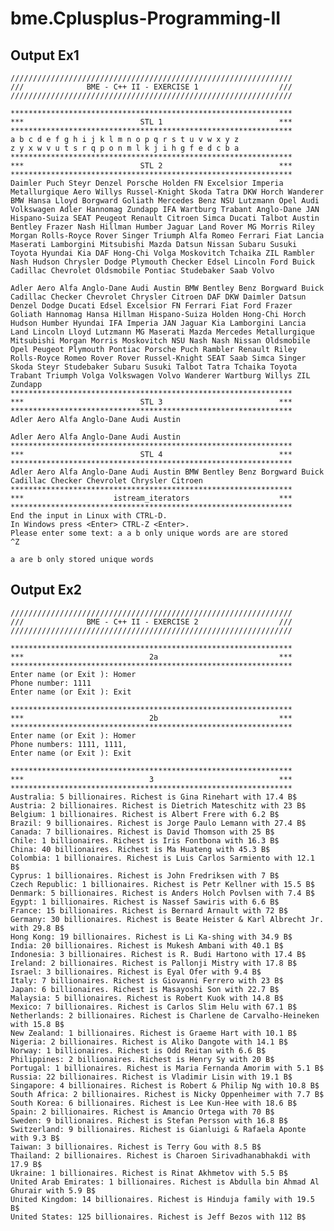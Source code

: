 # bme.Cplusplus-Programming-II

## Output Ex1 ##

    ///////////////////////////////////////////////////////////////
    ///              BME - C++ II - EXERCISE 1                  ///
    ///////////////////////////////////////////////////////////////

    ***************************************************************
    ***                          STL 1                          ***
    ***************************************************************
    a b c d e f g h i j k l m n o p q r s t u v w x y z
    z y x w v u t s r q p o n m l k j i h g f e d c b a
    ***************************************************************
    ***                          STL 2                          ***
    ***************************************************************
    Daimler Puch Steyr Denzel Porsche Holden FN Excelsior Imperia Metallurgique Aero Willys Russel-Knight Skoda Tatra DKW Horch Wanderer BMW Hansa Lloyd Borgward Goliath Mercedes Benz NSU Lutzmann Opel Audi Volkswagen Adler Hannomag Zundapp IFA Wartburg Trabant Anglo-Dane JAN Hispano-Suiza SEAT Peugeot Renault Citroen Simca Ducati Talbot Austin Bentley Frazer Nash Hillman Humber Jaguar Land Rover MG Morris Riley Morgan Rolls-Royce Rover Singer Triumph Alfa Romeo Ferrari Fiat Lancia Maserati Lamborgini Mitsubishi Mazda Datsun Nissan Subaru Susuki Toyota Hyundai Kia DAF Hong-Chi Volga Moskovitch Tchaika ZIL Rambler Nash Hudson Chrysler Dodge Plymouth Checker Edsel Lincoln Ford Buick Cadillac Chevrolet Oldsmobile Pontiac Studebaker Saab Volvo

    Adler Aero Alfa Anglo-Dane Audi Austin BMW Bentley Benz Borgward Buick Cadillac Checker Chevrolet Chrysler Citroen DAF DKW Daimler Datsun Denzel Dodge Ducati Edsel Excelsior FN Ferrari Fiat Ford Frazer Goliath Hannomag Hansa Hillman Hispano-Suiza Holden Hong-Chi Horch Hudson Humber Hyundai IFA Imperia JAN Jaguar Kia Lamborgini Lancia Land Lincoln Lloyd Lutzmann MG Maserati Mazda Mercedes Metallurgique Mitsubishi Morgan Morris Moskovitch NSU Nash Nash Nissan Oldsmobile Opel Peugeot Plymouth Pontiac Porsche Puch Rambler Renault Riley Rolls-Royce Romeo Rover Rover Russel-Knight SEAT Saab Simca Singer Skoda Steyr Studebaker Subaru Susuki Talbot Tatra Tchaika Toyota Trabant Triumph Volga Volkswagen Volvo Wanderer Wartburg Willys ZIL Zundapp
    ***************************************************************
    ***                          STL 3                          ***
    ***************************************************************
    Adler Aero Alfa Anglo-Dane Audi Austin

    Adler Aero Alfa Anglo-Dane Audi Austin
    ***************************************************************
    ***                          STL 4                          ***
    ***************************************************************
    Adler Aero Alfa Anglo-Dane Audi Austin BMW Bentley Benz Borgward Buick Cadillac Checker Chevrolet Chrysler Citroen
    ***************************************************************
    ***                    istream_iterators                    ***
    ***************************************************************
    End the input in Linux with CTRL-D.
    In Windows press <Enter> CTRL-Z <Enter>.
    Please enter some text: a a b only unique words are are stored
    ^Z

    a are b only stored unique words


## Output Ex2 ##

    ///////////////////////////////////////////////////////////////
    ///              BME - C++ II - EXERCISE 2                  ///
    ///////////////////////////////////////////////////////////////

    ***************************************************************
    ***                            2a                           ***
    ***************************************************************
    Enter name (or Exit ): Homer
    Phone number: 1111
    Enter name (or Exit ): Exit

    ***************************************************************
    ***                            2b                           ***
    ***************************************************************
    Enter name (or Exit ): Homer
    Phone numbers: 1111, 1111,
    Enter name (or Exit ): Exit

    ***************************************************************
    ***                            3                            ***
    ***************************************************************
    Australia: 5 billionaires. Richest is Gina Rinehart with 17.4 B$
    Austria: 2 billionaires. Richest is Dietrich Mateschitz with 23 B$
    Belgium: 1 billionaires. Richest is Albert Frere with 6.2 B$
    Brazil: 9 billionaires. Richest is Jorge Paulo Lemann with 27.4 B$
    Canada: 7 billionaires. Richest is David Thomson with 25 B$
    Chile: 1 billionaires. Richest is Iris Fontbona with 16.3 B$
    China: 40 billionaires. Richest is Ma Huateng with 45.3 B$
    Colombia: 1 billionaires. Richest is Luis Carlos Sarmiento with 12.1 B$
    Cyprus: 1 billionaires. Richest is John Fredriksen with 7 B$
    Czech Republic: 1 billionaires. Richest is Petr Kellner with 15.5 B$
    Denmark: 5 billionaires. Richest is Anders Holch Povlsen with 7.4 B$
    Egypt: 1 billionaires. Richest is Nassef Sawiris with 6.6 B$
    France: 15 billionaires. Richest is Bernard Arnault with 72 B$
    Germany: 30 billionaires. Richest is Beate Heister & Karl Albrecht Jr. with 29.8 B$
    Hong Kong: 19 billionaires. Richest is Li Ka-shing with 34.9 B$
    India: 20 billionaires. Richest is Mukesh Ambani with 40.1 B$
    Indonesia: 3 billionaires. Richest is R. Budi Hartono with 17.4 B$
    Ireland: 2 billionaires. Richest is Pallonji Mistry with 17.8 B$
    Israel: 3 billionaires. Richest is Eyal Ofer with 9.4 B$
    Italy: 7 billionaires. Richest is Giovanni Ferrero with 23 B$
    Japan: 6 billionaires. Richest is Masayoshi Son with 22.7 B$
    Malaysia: 5 billionaires. Richest is Robert Kuok with 14.8 B$
    Mexico: 7 billionaires. Richest is Carlos Slim Helu with 67.1 B$
    Netherlands: 2 billionaires. Richest is Charlene de Carvalho-Heineken with 15.8 B$
    New Zealand: 1 billionaires. Richest is Graeme Hart with 10.1 B$
    Nigeria: 2 billionaires. Richest is Aliko Dangote with 14.1 B$
    Norway: 1 billionaires. Richest is Odd Reitan with 6.6 B$
    Philippines: 2 billionaires. Richest is Henry Sy with 20 B$
    Portugal: 1 billionaires. Richest is Maria Fernanda Amorim with 5.1 B$
    Russia: 22 billionaires. Richest is Vladimir Lisin with 19.1 B$
    Singapore: 4 billionaires. Richest is Robert & Philip Ng with 10.8 B$
    South Africa: 2 billionaires. Richest is Nicky Oppenheimer with 7.7 B$
    South Korea: 6 billionaires. Richest is Lee Kun-Hee with 18.6 B$
    Spain: 2 billionaires. Richest is Amancio Ortega with 70 B$
    Sweden: 9 billionaires. Richest is Stefan Persson with 16.8 B$
    Switzerland: 9 billionaires. Richest is Gianluigi & Rafaela Aponte with 9.3 B$
    Taiwan: 3 billionaires. Richest is Terry Gou with 8.5 B$
    Thailand: 2 billionaires. Richest is Charoen Sirivadhanabhakdi with 17.9 B$
    Ukraine: 1 billionaires. Richest is Rinat Akhmetov with 5.5 B$
    United Arab Emirates: 1 billionaires. Richest is Abdulla bin Ahmad Al Ghurair with 5.9 B$
    United Kingdom: 14 billionaires. Richest is Hinduja family with 19.5 B$
    United States: 125 billionaires. Richest is Jeff Bezos with 112 B$